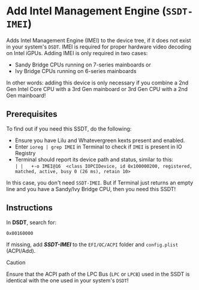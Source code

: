 # Add Intel Management Engine (`SSDT-IMEI`)
Adds Intel Management Engine (IMEI) to the device tree, if it does not exist in your system's `DSDT`. IMEI is required for proper hardware video decoding on Intel iGPUs. Adding IMEI is only required in two cases:

- Sandy Bridge CPUs running on 7-series mainboards or
- Ivy Bridge CPUs running on 6-series mainboards

In other words: adding this device is only necessary if you combine a 2nd Gen Intel Core CPU with a 3rd Gen mainboard or 3rd Gen CPU with a 2nd Gen mainboard!

## Prerequisites
To find out if you need this SSDT, do the following:

- Ensure you have Lilu and Whatevergreen kexts present and enabled.
- Enter `ioreg | grep IMEI` in Terminal to check if `IMEI` is present in IO Registry
- Terminal should report its device path and status, similar to this:</br>
	`| |   +-o IMEI@16  <class IOPCIDevice, id 0x100000200, registered, matched, active, busy 0 (26 ms), retain 10>`

In this case, you don't need `SSDT-IMEI`. But if Terminal just returns an empty line and you have a Sandy/Ivy Bridge CPU, then you need this SSDT!

## Instructions
In **DSDT**, search for:

`0x00160000`

If missing, add ***SSDT-IMEI*** to the `EFI/OC/ACPI` folder and `config.plist` (ACPI/Add).

> [!CAUTION]
> 
> Ensure that the ACPI path of the LPC Bus (`LPC` or `LPCB`) used in the SSDT is identical with the one used in your system's `DSDT`! 
